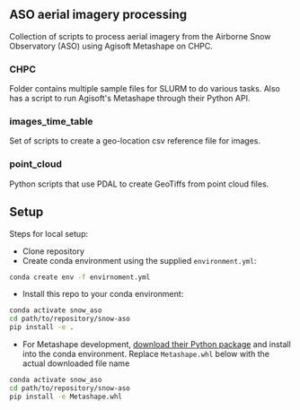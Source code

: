 ## ASO aerial imagery processing

Collection of scripts to process aerial imagery from the Airborne Snow 
Observatory (ASO) using Agisoft Metashape on CHPC. 

### CHPC

Folder contains multiple sample files for SLURM to do various tasks.
Also has a script to run Agisoft's Metashape through their Python API.

### images_time_table

Set of scripts to create a geo-location csv reference file for images. 

### point_cloud

Python scripts that use PDAL to create GeoTiffs from point cloud files.

## Setup

Steps for local setup:
* Clone repository
* Create conda environment using the supplied `environment.yml`:
```bash
conda create env -f envirnoment.yml
```
* Install this repo to your conda environment:
```bash
conda activate snow_aso
cd path/to/repository/snow-aso
pip install -e .
```
* For Metashape development, [download their Python package](https://www.agisoft.com/downloads/installer/)
and install into the conda environment. Replace `Metashape.whl` below with the actual downloaded file name 
```bash
conda activate snow_aso
cd path/to/repository/snow-aso
pip install -e Metashape.whl
```